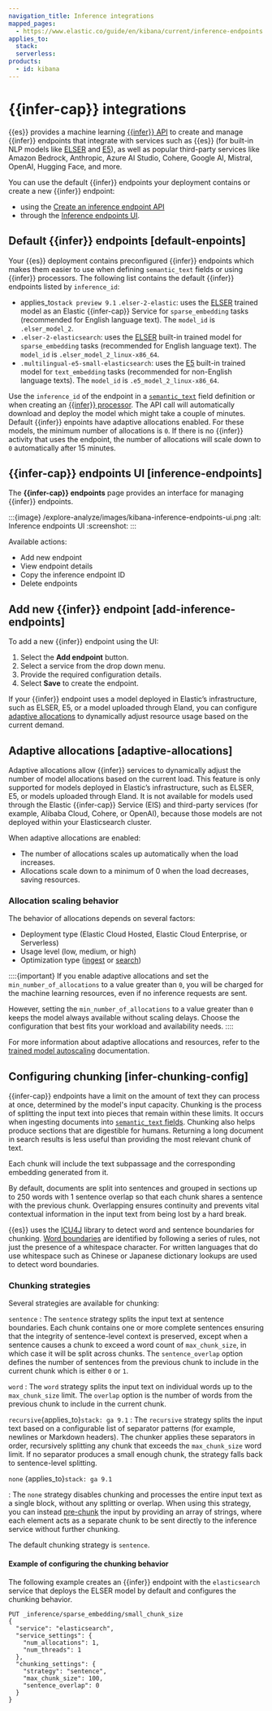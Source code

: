 ```yaml
---
navigation_title: Inference integrations
mapped_pages:
  - https://www.elastic.co/guide/en/kibana/current/inference-endpoints.html
applies_to:
  stack:
  serverless:
products:
  - id: kibana
---
```


# {{infer-cap}} integrations

{{es}} provides a machine learning [{{infer}} API](https://www.elastic.co/docs/api/doc/elasticsearch/v9/group/endpoint-inference) to create and manage {{infer}} endpoints that integrate with services such as {{es}} (for built-in NLP models like [ELSER](/explore-analyze/machine-learning/nlp/ml-nlp-elser.md) and [E5](/explore-analyze/machine-learning/nlp/ml-nlp-e5.md)), as well as  popular third-party services like Amazon Bedrock, Anthropic, Azure AI Studio, Cohere, Google AI, Mistral, OpenAI, Hugging Face, and more.

You can use the default {{infer}} endpoints your deployment contains or create a new {{infer}} endpoint:

- using the [Create an inference endpoint API](https://www.elastic.co/docs/api/doc/elasticsearch/v9/operation/operation-inference-put)
- through the [Inference endpoints UI](#add-inference-endpoints).

## Default {{infer}} endpoints [default-enpoints]

Your {{es}} deployment contains preconfigured {{infer}} endpoints which makes them easier to use when defining `semantic_text` fields or using {{infer}} processors. The following list contains the default {{infer}} endpoints listed by `inference_id`:

- applies_to`stack preview 9.1` `.elser-2-elastic`: uses the [ELSER](/explore-analyze/machine-learning/nlp/ml-nlp-elser.md) trained model as an Elastic {{infer-cap}} Service for `sparse_embedding` tasks (recommended for English language text). The `model_id` is `.elser_model_2`.
- `.elser-2-elasticsearch`: uses the [ELSER](/explore-analyze/machine-learning/nlp/ml-nlp-elser.md) built-in trained model for `sparse_embedding` tasks (recommended for English language text). The `model_id` is `.elser_model_2_linux-x86_64`.
- `.multilingual-e5-small-elasticsearch`: uses the [E5](../../explore-analyze/machine-learning/nlp/ml-nlp-e5.md) built-in trained model for `text_embedding` tasks (recommended for non-English language texts). The `model_id` is `.e5_model_2_linux-x86_64`.

Use the `inference_id` of the endpoint in a [`semantic_text`](elasticsearch://reference/elasticsearch/mapping-reference/semantic-text.md) field definition or when creating an [{{infer}} processor](elasticsearch://reference/enrich-processor/inference-processor.md). The API call will automatically download and deploy the model which might take a couple of minutes. Default {{infer}} enpoints have adaptive allocations enabled. For these models, the minimum number of allocations is `0`. If there is no {{infer}} activity that uses the endpoint, the number of allocations will scale down to `0` automatically after 15 minutes.

## {{infer-cap}} endpoints UI [inference-endpoints]

The **{{infer-cap}} endpoints** page provides an interface for managing {{infer}} endpoints.

:::{image} /explore-analyze/images/kibana-inference-endpoints-ui.png
:alt: Inference endpoints UI
:screenshot:
:::

Available actions:

- Add new endpoint
- View endpoint details
- Copy the inference endpoint ID
- Delete endpoints

## Add new {{infer}} endpoint [add-inference-endpoints]

To add a new {{infer}} endpoint using the UI:

1. Select the **Add endpoint** button.
1. Select a service from the drop down menu.
1. Provide the required configuration details.
1. Select **Save** to create the endpoint.

If your {{infer}} endpoint uses a model deployed in Elastic’s infrastructure, such as ELSER, E5, or a model uploaded through Eland, you can configure [adaptive allocations](#adaptive-allocations) to dynamically adjust resource usage based on the current demand.

## Adaptive allocations [adaptive-allocations]

Adaptive allocations allow {{infer}} services to dynamically adjust the number of model allocations based on the current load.
This feature is only supported for models deployed in Elastic’s infrastructure, such as ELSER, E5, or models uploaded through Eland. It is not available for models used through the Elastic {{infer-cap}} Service (EIS) and third-party services (for example, Alibaba Cloud, Cohere, or OpenAI), because those models are not deployed within your Elasticsearch cluster.

When adaptive allocations are enabled:

- The number of allocations scales up automatically when the load increases.
- Allocations scale down to a minimum of 0 when the load decreases, saving resources.

### Allocation scaling behavior

The behavior of allocations depends on several factors:

- Deployment type (Elastic Cloud Hosted, Elastic Cloud Enterprise, or Serverless)
- Usage level (low, medium, or high)
- Optimization type ([ingest](/deploy-manage/autoscaling/trained-model-autoscaling.md#ingest-optimized) or [search](/deploy-manage/autoscaling/trained-model-autoscaling.md#search-optimized))

::::{important}
If you enable adaptive allocations and set the `min_number_of_allocations` to a value greater than `0`, you will be charged for the machine learning resources, even if no inference requests are sent.

However, setting the `min_number_of_allocations` to a value greater than `0` keeps the model always available without scaling delays. Choose the configuration that best fits your workload and availability needs.
:::: 

For more information about adaptive allocations and resources, refer to the [trained model autoscaling](/deploy-manage/autoscaling/trained-model-autoscaling.md) documentation.

## Configuring chunking [infer-chunking-config]

{{infer-cap}} endpoints have a limit on the amount of text they can process at once, determined by the model's input capacity. Chunking is the process of splitting the input text into pieces that remain within these limits.
It occurs when ingesting documents into [`semantic_text` fields](elasticsearch://reference/elasticsearch/mapping-reference/semantic-text.md). Chunking also helps produce sections that are digestible for humans. Returning a long document in search results is less useful than providing the most relevant chunk of text.

Each chunk will include the text subpassage and the corresponding embedding generated from it.

By default, documents are split into sentences and grouped in sections up to 250 words with 1 sentence overlap so that each chunk shares a sentence with the previous chunk. Overlapping ensures continuity and prevents vital contextual information in the input text from being lost by a hard break.

{{es}} uses the [ICU4J](https://unicode-org.github.io/icu-docs/) library to detect word and sentence boundaries for chunking. [Word boundaries](https://unicode-org.github.io/icu/userguide/boundaryanalysis/#word-boundary) are identified by following a series of rules, not just the presence of a whitespace character. For written languages that do use whitespace such as Chinese or Japanese dictionary lookups are used to detect word boundaries.

### Chunking strategies

Several strategies are available for chunking: 

`sentence`
:   The `sentence` strategy splits the input text at sentence boundaries. Each chunk contains one or more complete sentences ensuring that the integrity of sentence-level context is preserved, except when a sentence causes a chunk to exceed a word count of `max_chunk_size`, in which case it will be split across chunks. The `sentence_overlap` option defines the number of sentences from the previous chunk to include in the current chunk which is either `0` or `1`.

`word`
:   The `word` strategy splits the input text on individual words up to the `max_chunk_size` limit. The `overlap` option is the number of words from the previous chunk to include in the current chunk.

`recursive`{applies_to}`stack: ga 9.1`
:   The `recursive` strategy splits the input text based on a configurable list of separator patterns (for example, newlines or Markdown headers). The chunker applies these separators in order, recursively splitting any chunk that exceeds the `max_chunk_size` word limit. If no separator produces a small enough chunk, the strategy falls back to sentence-level splitting.

`none` {applies_to}`stack: ga 9.1`

:   The `none` strategy disables chunking and processes the entire input text as a single block, without any splitting or overlap. When using this strategy, you can instead [pre-chunk](https://www.elastic.co/docs/reference/elasticsearch/mapping-reference/semantic-text#auto-text-chunking) the input by providing an array of strings, where each element acts as a separate chunk to be sent directly to the inference service without further chunking.

The default chunking strategy is `sentence`.

#### Example of configuring the chunking behavior

The following example creates an {{infer}} endpoint with the `elasticsearch` service that deploys the ELSER model by default and configures the chunking behavior.

```console
PUT _inference/sparse_embedding/small_chunk_size
{
  "service": "elasticsearch",
  "service_settings": {
    "num_allocations": 1,
    "num_threads": 1
  },
  "chunking_settings": {
    "strategy": "sentence",
    "max_chunk_size": 100,
    "sentence_overlap": 0
  }
}
```
